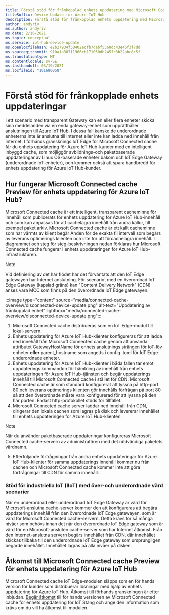 ```yaml
---
title: Förstå stöd för frånkopplad enhets uppdatering med Microsoft Connected cache | Microsoft Docs
titleSuffix: Device Update for Azure IoT Hub
description: Förstå stöd för frånkopplad enhets uppdatering med Microsoft Connected cache
author: andyriv
ms.author: andyriv
ms.date: 2/16/2021
ms.topic: conceptual
ms.service: iot-hub-device-update
ms.openlocfilehash: e2b27934f58402ecfb7dabf5560dc43e45f3f7dd
ms.sourcegitcommit: 910a1a38711966cb171050db245fc3b22abc8c5f
ms.translationtype: MT
ms.contentlocale: sv-SE
ms.lasthandoff: 03/19/2021
ms.locfileid: "101680058"
---
```

# <a name="understand-support-for-disconnected-device-updates"></a>Förstå stöd för frånkopplade enhets uppdateringar

I ett scenario med transparent Gateway kan en eller flera enheter skicka sina meddelanden via en enda gateway-enhet som upprätthåller anslutningen till Azure IoT Hub. I dessa fall kanske de underordnade enheterna inte är anslutna till Internet eller inte kan ladda ned innehåll från Internet. I förhands gransknings IoT Edge för Microsoft Connected cache får du enhets uppdatering för Azure IoT Hub-kunder med en intelligent inbyggd cache, som möjliggör avbildnings-och paketbaserade uppdateringar av Linux OS-baserade enheter bakom och IoT Edge Gateway (underordnade IoT-enheter), och kommer också att spara bandbredd för enhets uppdatering för Azure IoT Hub-kunder.

## <a name="how-does-microsoft-connected-cache-preview-for-device-update-for-azure-iot-hub-work"></a>Hur fungerar Microsoft Connected cache Preview för enhets uppdatering för Azure IoT Hub?

Microsoft Connected cache är ett intelligent, transparent cacheminne för innehåll som publicerats för enhets uppdatering för Azure IoT Hub-innehåll och som kan anpassas för att cachelagra innehåll från andra källor, till exempel paket arkiv. Microsoft Connected cache är ett kallt cacheminne som har värmts av klient begär Anden för de exakta fil intervall som begärs av leverans optimerings klienten och inte för att förcachelagra innehåll. I diagrammet och steg för steg-beskrivningen nedan förklaras hur Microsoft Connected cache fungerar i enhets uppdateringen för Azure IoT Hub-infrastrukturen.

>[!Note]
>Vid definiering av det här flödet har det förväntats att den IoT Edge gatewayen har Internet anslutning. För scenariot med en överordnad IoT Edge Gateway (kapslad gräns) kan "Content Delivery Network" (CDN) anses vara MCC som finns på den överordnade IoT Edge gatewayen.

  :::image type="content" source="media/connected-cache-overview/disconnected-device-update.png" alt-text="Uppdatering av frånkopplad enhet" lightbox="media/connected-cache-overview/disconnected-device-update.png":::

1. Microsoft Connected cache distribueras som en IoT Edge-modul till lokal-servern.
2. Enhets uppdatering för Azure IoT Hub-klienter konfigureras för att ladda ned innehåll från Microsoft Connected cache genom att använda attributet GatewayHostName för enhets anslutnings strängen för IoT-löv enheter **eller** parent_hostname som angetts i config. toml för IoT Edge underordnade enheter.
3. Enhets uppdatering för Azure IoT Hub-klienter i båda fallen tar emot uppdaterings kommandon för hämtning av innehåll från enhets uppdateringen för Azure IoT Hub-tjänsten och begär uppdaterings innehåll till Microsoft Connected cache i stället för CDN. Microsoft Connected cache är som standard konfigurerat att lyssna på http-port 80 och leverans optimerings klienten gör innehålls förfrågan på port 80 så att den överordnade måste vara konfigurerad för att lyssna på den här porten.  Endast http-protokollet stöds för tillfället.
4. Microsoft Connected cache server laddar ned innehåll från CDN, dirigerar den lokala cachen som lagras på disk och levererar innehållet till enhets uppdateringen för Azure IoT Hub-klienten.
   
>[!Note]
>När du använder paketbaserade uppdateringar konfigureras Microsoft Connected cache-servern av administratören med det nödvändiga paketets värdnamn.

5. Efterföljande förfrågningar från andra enhets uppdateringar för Azure IoT Hub-klienter för samma uppdaterings innehåll kommer nu från cachen och Microsoft Connected cache kommer inte att göra förfrågningar till CDN för samma innehåll.

### <a name="supporting-industrial-iot-iiot-with-parentchild-hosting-scenarios"></a>Stöd för industriella IoT (IIoT) med över-och underordnade värd scenarier

När en underordnad eller underordnad IoT Edge Gateway är värd för Microsoft-anslutna cache-server kommer den att konfigureras att begära uppdaterings innehåll från den överordnade IoT Edge gatewayen, som är värd för Microsoft Connected cache-servern. Detta krävs för så många nivåer som behövs innan det når den överordnade IoT Edge gateway som är värd för en Microsoft-ansluten cache-server som har Internet åtkomst. Från den Internet-anslutna servern begärs innehållet från CDN, där innehållet skickas tillbaka till den underordnade IoT Edge gateway som ursprungligen begärde innehållet. Innehållet lagras på alla nivåer på disken.

## <a name="access-to-the-microsoft-connected-cache-preview-for-device-update-for-azure-iot-hub"></a>Åtkomst till Microsoft Connected cache Preview för enhets uppdatering för Azure IoT Hub

Microsoft Connected cache IoT Edge-modulen släpps som en för hands version för kunder som distribuerar lösningar med hjälp av enhets uppdatering för Azure IoT Hub. Åtkomst till förhands granskningen är efter inbjudan. [Begär åtkomst](https://aka.ms/MCCForDeviceUpdateForIoT) till för hands versionen av Microsoft Connected cache för enhets uppdatering för IoT Stäng och ange den information som krävs om du vill ha åtkomst till modulen.
